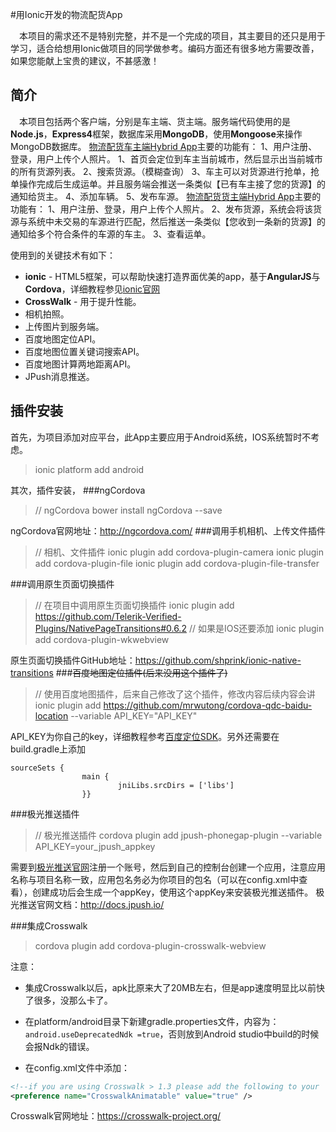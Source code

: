 #用Ionic开发的物流配货App

&emsp;本项目的需求还不是特别完整，并不是一个完成的项目，其主要目的还只是用于学习，适合给想用Ionic做项目的同学做参考。编码方面还有很多地方需要改善，如果您能献上宝贵的建议，不甚感激！

## 简介

&emsp;本项目包括两个客户端，分别是车主端、货主端。服务端代码使用的是**Node.js**，**Express4**框架，数据库采用**MongoDB**，使用**Mongoose**来操作MongoDB数据库。
[物流配货车主端Hybrid App][]主要的功能有：
1、用户注册、登录，用户上传个人照片。
1、首页会定位到车主当前城市，然后显示出当前城市的所有货源列表。
2、搜索货源。（模糊查询）
3、车主可以对货源进行抢单，抢单操作完成后生成运单。并且服务端会推送一条类似【已有车主接了您的货源】的通知给货主。
4、添加车辆。
5、发布车源。
[物流配货货主端Hybrid App][]主要的功能有：
1、用户注册、登录，用户上传个人照片。
2、发布货源，系统会将该货源与系统中未交易的车源进行匹配，然后推送一条类似【您收到一条新的货源】的通知给多个符合条件的车源的车主。
3、查看运单。


使用到的关键技术有如下：
- **ionic** - HTML5框架，可以帮助快速打造界面优美的app，基于**AngularJS**与**Cordova**，详细教程参见[ionic官网][]
- **CrossWalk** - 用于提升性能。
- 相机拍照。
- 上传图片到服务端。
- 百度地图定位API。
- 百度地图位置关键词搜索API。
- 百度地图计算两地距离API。
- JPush消息推送。

## 插件安装
首先，为项目添加对应平台，此App主要应用于Android系统，IOS系统暂时不考虑。
>ionic platform add android

其次，插件安装，
###ngCordova
>// ngCordova
>bower install ngCordova --save

ngCordova官网地址：<http://ngcordova.com/>
###调用手机相机、上传文件插件
>// 相机、文件插件
>ionic plugin add cordova-plugin-camera
>ionic plugin add cordova-plugin-file
>ionic plugin add cordova-plugin-file-transfer

###调用原生页面切换插件
>// 在项目中调用原生页面切换插件
>ionic plugin add https://github.com/Telerik-Verified-Plugins/NativePageTransitions#0.6.2
>// 如果是IOS还要添加
>ionic plugin add cordova-plugin-wkwebview

原生页面切换插件GitHub地址：<https://github.com/shprink/ionic-native-transitions>
###~~百度地图定位插件(后来没用这个插件了)~~
>// 使用百度地图插件，后来自己修改了这个插件，修改内容后续内容会讲
>ionic plugin add https://github.com/mrwutong/cordova-qdc-baidu-location --variable API_KEY="API_KEY"

API_KEY为你自己的key，详细教程参考[百度定位SDK][]。另外还需要在build.gradle上添加
```
sourceSets {
                main {
                        jniLibs.srcDirs = ['libs']
                }}
```

###极光推送插件
>// 极光推送插件
>cordova plugin add jpush-phonegap-plugin --variable API_KEY=your_jpush_appkey

需要到[极光推送官网](https://www.jpush.cn/)注册一个账号，然后到自己的控制台创建一个应用，注意应用名称与项目名称一致，应用包名务必为你项目的包名（可以在config.xml中查看），创建成功后会生成一个appKey，使用这个appKey来安装极光推送插件。
极光推送官网文档：<http://docs.jpush.io/>

###集成Crosswalk

>cordova plugin add cordova-plugin-crosswalk-webview

注意：
- 集成Crosswalk以后，apk比原来大了20MB左右，但是app速度明显比以前快了很多，没那么卡了。
- 在platform/android目录下新建gradle.properties文件，内容为：`android.useDeprecatedNdk =true`，否则放到Android studio中build的时候会报Ndk的错误。

- 在config.xml文件中添加：
``` xml
<!--if you are using Crosswalk > 1.3 please add the following to your  config.xml-->
<preference name="CrosswalkAnimatable" value="true" />
```
Crosswalk官网地址：<https://crosswalk-project.org/>


[物流配货车主端Hybrid App]: https://github.com/Mxxim/ionic_logistics "GitHub地址"
[物流配货货主端Hybrid App]: https://github.com/Mxxim/ionic_logistics_cargo "GitHub地址"
[ionic官网]: http://ionicframework.com/docs/ "ionic官网"
[百度定位SDK]: http://lbsyun.baidu.com/index.php?title=android-locsdk/guide/buildprojec  "百度定位SDK官网"


